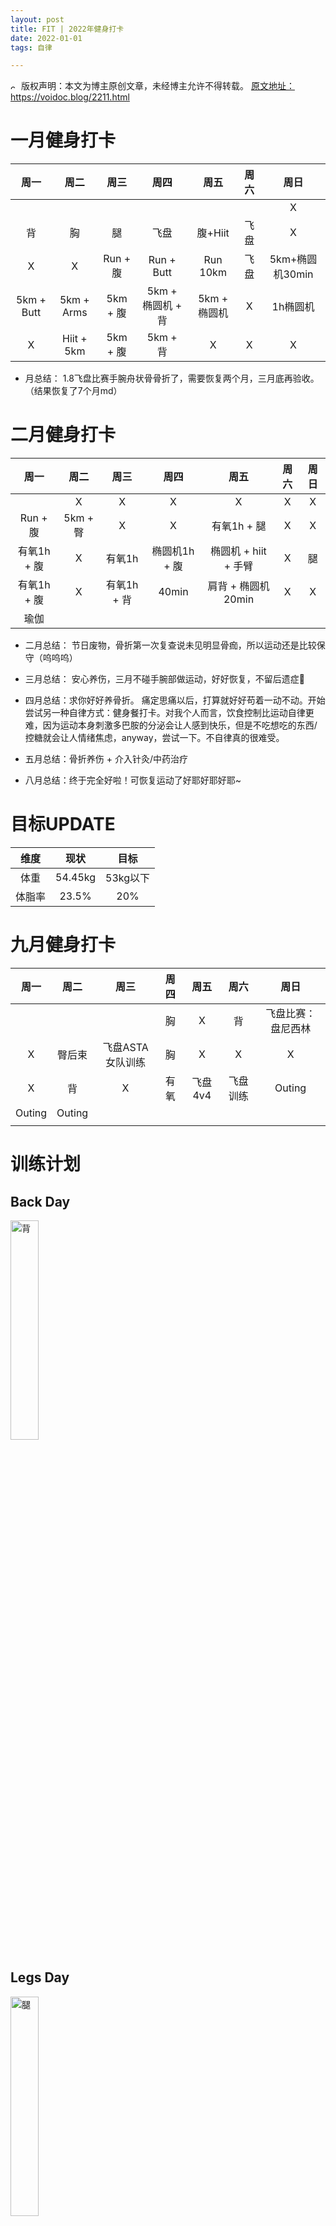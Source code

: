 ```yaml
---
layout: post
title: FIT | 2022年健身打卡
date: 2022-01-01
tags: 自律

---
```


<img src="/images/copyright.ico" alt="copyright" style="display:inline;margin-bottom: -5px;" width="10" height="10"> 版权声明：本文为博主原创文章，未经博主允许不得转载。
<a target="_blank" href="https://voidoc.blog/2171.html">原文地址：https://voidoc.blog/2211.html </a>


# 一月健身打卡


| 周一 | 周二 | 周三 | 周四 | 周五 | 周六 | 周日 |
| :--: | :--: | :--: | :--: | :--: | :--: | :--: |
|     |     |   |      |     |    |  X  |
|  背  | 胸  | 腿  |  飞盘  |  腹+Hiit | 飞盘 |  X   |
| X  |X | Run + 腹  |  Run + Butt|  Run 10km | 飞盘 | 5km+椭圆机30min |
|  5km + Butt | 5km + Arms |  5km + 腹  |  5km + 椭圆机 + 背  |  5km + 椭圆机  |  X  | 1h椭圆机  |
|  X  |  Hiit + 5km   | 5km + 腹  | 5km + 背  | X |  X |  X  |

- 月总结： 1.8飞盘比赛手腕舟状骨骨折了，需要恢复两个月，三月底再验收。（结果恢复了7个月md）


# 二月健身打卡


| 周一 | 周二 | 周三 | 周四 | 周五 | 周六 | 周日 |
| :--: | :--: | :--: | :--: | :--: | :--: | :--: |
|    |   X  |  X |   X   |   X  |  X | X |
|   Run + 腹   |   5km + 臀   | X |   X  |  有氧1h + 腿   |  X |  X  |
|  有氧1h + 腹  |  X   |  有氧1h |   椭圆机1h + 腹   | 椭圆机 + hiit + 手臂    |  X  |   腿 |
| 有氧1h + 腹  |   X  | 有氧1h + 背  |   40min  |  肩背 + 椭圆机20min |  X  | X  |
|  瑜伽   |     |   |      |     |    |    |



- 二月总结：  节日废物，骨折第一次复查说未见明显骨痂，所以运动还是比较保守（呜呜呜）


- 三月总结：  安心养伤，三月不碰手腕部做运动，好好恢复，不留后遗症🙏

- 四月总结：求你好好养骨折。
痛定思痛以后，打算就好好苟着一动不动。开始尝试另一种自律方式：健身餐打卡。对我个人而言，饮食控制比运动自律更难，因为运动本身刺激多巴胺的分泌会让人感到快乐，但是不吃想吃的东西/控糖就会让人情绪焦虑，anyway，尝试一下。不自律真的很难受。

- 五月总结：骨折养伤 + 介入针灸/中药治疗

- 八月总结：终于完全好啦！可恢复运动了好耶好耶好耶~

 
# 目标UPDATE
 
| 维度 | 现状 | 目标 |
| :--: | :--: | :--: |
|  体重 |  54.45kg  | 53kg以下  | 
|  体脂率 | 23.5%  | 20% |  

 
 
# 九月健身打卡

| 周一 | 周二 | 周三 | 周四 | 周五 | 周六 | 周日 |
| :--: | :--: | :--: | :--: | :--: | :--: | :--: |
|     |     |   |  胸   |  X   |  背  | 飞盘比赛：盘尼西林   |
|  X   | 臀后束  | 飞盘ASTA女队训练 |  胸   |  X   |   X |   X |
|  X   |   背  |  X |  有氧  |  飞盘4v4   | 飞盘训练   | Outing   |
|  Outing   |   Outing  |   |      |     |    |    |
|     |     |   |      |     |    |    |



# 训练计划 

## Back Day
<img src="https://www.imageoss.com/images/2022/01/04/3a3c9c62439d19c56f0580ff1c25b61996830ffefad917f7.jpg" alt="背" border="0" width="30%" height="30%">

## Legs Day
<img src="https://www.imageoss.com/images/2022/01/06/eede59f8618ff9f8ca84a0daced08b8668ac848782b40c58.jpg" alt="腿" border="0" width="30%" height="30%"> 

-  热身： 跳绳200个、帕梅拉Hiit一组
-  训练：
   * 深蹲架深蹲 15x4
   * 相扑蹲 15x4
   * 交叉箭步蹲 15x4
   * 臀推 15x4
   * 直腿硬拉 15x4
-  keep：蜜桃臀 or 普拉提一组
-  结尾：跳绳200个

## 臀

<img src="https://www.imageoss.com/images/2022/04/08/IMG_18387b94092e7606a340.jpg" alt="臀" border="0" width="30%" height="30%">

## 胸

<img src="https://www.imageoss.com/images/2022/01/06/0202f026d145e319a471828e4252c024bdce0d917dae71d3.jpg" alt="胸" border="0" width="30%" height="30%">


## 核心打卡
<img src="https://www.imageoss.com/images/2022/04/08/IMG_1837908bc6b3c2b5c2e0.jpg" alt="core" border="0" width="30%" height="30%">


## Hiit Day

- 肌本挑战

# 饮食计划  
水果/蔬菜/蛋白质/碳水化物自己搭配
- 例如午饭：
   * 香蕉1根 82卡
   * 猕猴桃1个 76卡
   * 菠菜100g 28卡
   * 鸡胸肉1块 80-100g 150卡
   * 土豆1个 174卡
共计 500大卡

- 饮食表 

| 蛋白质 | 水果 | 蔬菜 | 碳水化物 |
| :--: | :--: | :--: | :--: | 
|  鸡胸肉1块   |  猕猴桃1个   |  菠菜100g |  土豆1个    |  
|   鸡蛋白3个  |  小番茄20个   |  西兰花100g |  红薯1个    | 
|  蛋白粉50g   |   蓝莓1盒  | 胡萝卜100g  |  全麦吐司2片    | 
|   牛奶/酸奶200g  |  苹果1个   |  生菜100g |   燕麦片50g   | 



